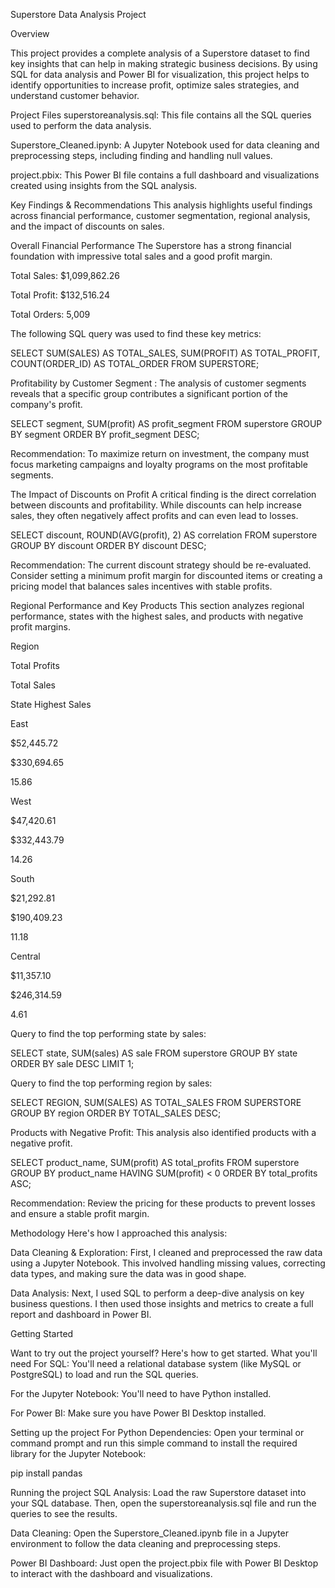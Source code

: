 Superstore Data Analysis Project


Overview


This project provides a complete analysis of a Superstore dataset to find key insights that can help in making strategic business decisions. By using SQL for data analysis and Power BI for visualization, this project helps to identify opportunities to increase profit, optimize sales strategies, and understand customer behavior.

Project Files
superstoreanalysis.sql: This file contains all the SQL queries used to perform the data analysis.

Superstore_Cleaned.ipynb: A Jupyter Notebook used for data cleaning and preprocessing steps, including finding and handling null values.

project.pbix: This Power BI file contains a full dashboard and visualizations created using insights from the SQL analysis.

Key Findings & Recommendations
This analysis highlights useful findings across financial performance, customer segmentation, regional analysis, and the impact of discounts on sales.

Overall Financial Performance
The Superstore has a strong financial foundation with impressive total sales and a good profit margin.

Total Sales: $1,099,862.26

Total Profit: $132,516.24

Total Orders: 5,009

The following SQL query was used to find these key metrics:

SELECT 
    SUM(SALES) AS TOTAL_SALES,
    SUM(PROFIT) AS TOTAL_PROFIT,
    COUNT(ORDER_ID) AS TOTAL_ORDER
FROM
    SUPERSTORE;

Profitability by Customer Segment :
The analysis of customer segments reveals that a specific group contributes a significant portion of the company's profit.

SELECT 
    segment, SUM(profit) AS profit_segment
FROM
    superstore
GROUP BY segment
ORDER BY profit_segment DESC;


Recommendation: To maximize return on investment, the company must focus marketing campaigns and loyalty programs on the most profitable segments.


The Impact of Discounts on Profit
A critical finding is the direct correlation between discounts and profitability. While discounts can help increase sales, they often negatively affect profits and can 
even lead to losses.


SELECT 
    discount, ROUND(AVG(profit), 2) AS correlation
FROM
    superstore
GROUP BY discount
ORDER BY discount DESC;


Recommendation: The current discount strategy should be re-evaluated. Consider setting a minimum profit margin for discounted items or creating a pricing model that balances sales incentives with stable profits.


Regional Performance and Key Products
This section analyzes regional performance, states with the highest sales, and products with negative profit margins.


Region

Total Profits

Total Sales

State Highest Sales

East

$52,445.72

$330,694.65

15.86

West

$47,420.61

$332,443.79

14.26

South

$21,292.81

$190,409.23

11.18

Central

$11,357.10

$246,314.59

4.61


Query to find the top performing state by sales:


SELECT 
    state, SUM(sales) AS sale
FROM
    superstore
GROUP BY state
ORDER BY sale DESC
LIMIT 1;


Query to find the top performing region by sales:

SELECT 
    REGION, SUM(SALES) AS TOTAL_SALES
FROM
    SUPERSTORE
GROUP BY region
ORDER BY TOTAL_SALES DESC;


Products with Negative Profit: This analysis also identified products with a negative profit.


SELECT 
    product_name, SUM(profit) AS total_profits
FROM
    superstore
GROUP BY product_name
HAVING SUM(profit) < 0
ORDER BY total_profits ASC;


Recommendation: Review the pricing for these products to prevent losses and ensure a stable profit margin.



Methodology
Here's how I approached this analysis:


Data Cleaning & Exploration: First, I cleaned and preprocessed the raw data using a Jupyter Notebook. This involved handling missing values, correcting data types, and making sure the data was in good shape.


Data Analysis: Next, I used SQL to perform a deep-dive analysis on key business questions. I then used those insights and metrics to create a full report and dashboard in Power BI.


Getting Started

Want to try out the project yourself? Here's how to get started.
What you'll need
For SQL: You'll need a relational database system (like MySQL or PostgreSQL) to load and run the SQL queries.

For the Jupyter Notebook: You'll need to have Python installed.

For Power BI: Make sure you have Power BI Desktop installed.

Setting up the project
For Python Dependencies: Open your terminal or command prompt and run this simple command to install the required library for the Jupyter Notebook:

pip install pandas

Running the project
SQL Analysis: Load the raw Superstore dataset into your SQL database. Then, open the superstoreanalysis.sql file and run the queries to see the results.

Data Cleaning: Open the Superstore_Cleaned.ipynb file in a Jupyter environment to follow the data cleaning and preprocessing steps.

Power BI Dashboard: Just open the project.pbix file with Power BI Desktop to interact with the dashboard and visualizations.
